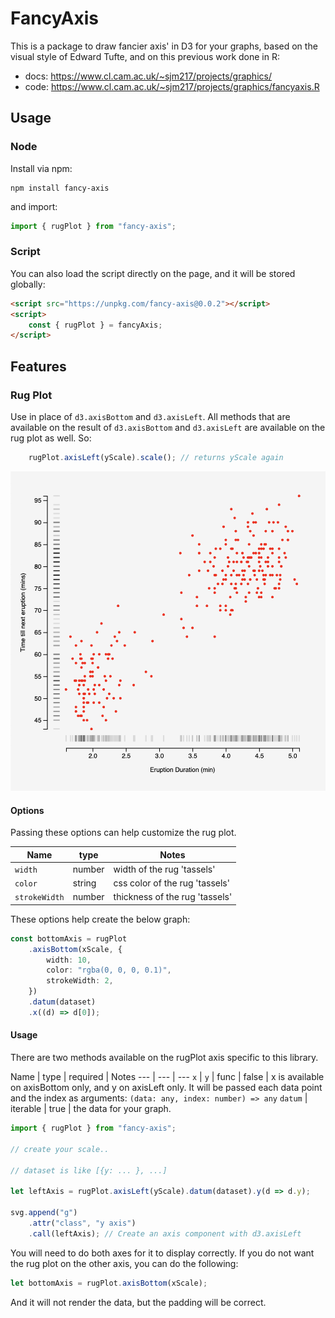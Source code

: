 # FancyAxis

This is a package to draw fancier axis' in D3 for your graphs, based on the visual style of Edward Tufte, and on this previous work done in R:
- docs: https://www.cl.cam.ac.uk/~sjm217/projects/graphics/
- code: https://www.cl.cam.ac.uk/~sjm217/projects/graphics/fancyaxis.R

## Usage

### Node

Install via npm:
```shell
npm install fancy-axis
```

and import:
```ts
import { rugPlot } from "fancy-axis";
```

### Script

You can also load the script directly on the page, and it will be stored globally:
```html
<script src="https://unpkg.com/fancy-axis@0.0.2"></script>
<script>
    const { rugPlot } = fancyAxis;
</script>
```

## Features

### Rug Plot

Use in place of `d3.axisBottom` and `d3.axisLeft`. All methods that are available on the result of `d3.axisBottom` and `d3.axisLeft` are available on the rug plot as well. So:
```ts
    rugPlot.axisLeft(yScale).scale(); // returns yScale again
```

![rug plot example](./rug-plot-example.png)

#### Options

Passing these options can help customize the rug plot.

Name | type | Notes
--- | --- | ---
`width` | number | width of the rug 'tassels'
`color` | string | css color of the rug 'tassels'
`strokeWidth` | number | thickness of the rug 'tassels'

These options help create the below graph:
```ts
const bottomAxis = rugPlot
    .axisBottom(xScale, {
        width: 10,
        color: "rgba(0, 0, 0, 0.1)",
        strokeWidth: 2,
    })
    .datum(dataset)
    .x((d) => d[0]);
```

#### Usage

There are two methods available on the rugPlot axis specific to this library.

Name | type | required | Notes
--- | --- | ---
`x` | `y` | func | false | x is available on axisBottom only, and y on axisLeft only. It will be passed each data point and the index as arguments: `(data: any, index: number) => any`
`datum` | iterable | true | the data for your graph.

```ts
import { rugPlot } from "fancy-axis";

// create your scale..

// dataset is like [{y: ... }, ...]

let leftAxis = rugPlot.axisLeft(yScale).datum(dataset).y(d => d.y);

svg.append("g")
    .attr("class", "y axis")
    .call(leftAxis); // Create an axis component with d3.axisLeft
```

You will need to do both axes for it to display correctly. If you do not want the rug plot on the other axis, you can do the following:

```js
let bottomAxis = rugPlot.axisBottom(xScale);
```

And it will not render the data, but the padding will be correct.

